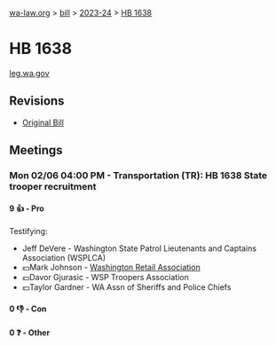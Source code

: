 [wa-law.org](/) > [bill](/bill/) > [2023-24](/bill/2023-24/) > [HB 1638](/bill/2023-24/hb/1638/)

# HB 1638
[leg.wa.gov](https://app.leg.wa.gov/billsummary?BillNumber=1638&Year=2023&Initiative=false)

## Revisions
* [Original Bill](1/)

## Meetings
### Mon 02/06 04:00 PM - Transportation (TR): HB 1638 State trooper recruitment
#### 9 👍 - Pro
Testifying:
* Jeff DeVere - Washington State Patrol Lieutenants and Captains Association (WSPLCA)
* 💵Mark Johnson - [Washington Retail Association](/org/washington_retail_association/)
* 💵Davor Gjurasic - WSP Troopers Association
* 💵Taylor Gardner - WA Assn of Sheriffs and Police Chiefs

#### 0 👎 - Con

#### 0 ❓ - Other
